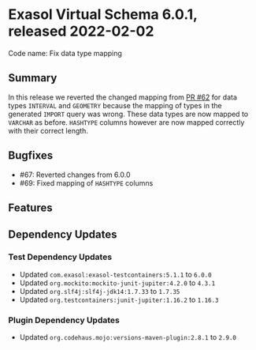 # Exasol Virtual Schema 6.0.1, released 2022-02-02

Code name: Fix data type mapping

## Summary

In this release we reverted the changed mapping from [PR #62](https://github.com/exasol/exasol-virtual-schema/pull/62) for data types `INTERVAL` and `GEOMETRY` because the mapping of types in the generated `IMPORT` query was wrong. These data types are now mapped to `VARCHAR` as before. `HASHTYPE` columns however are now mapped correctly with their correct length.

## Bugfixes

* #67: Reverted changes from 6.0.0
* #69: Fixed mapping of `HASHTYPE` columns

## Features

## Dependency Updates

### Test Dependency Updates

* Updated `com.exasol:exasol-testcontainers:5.1.1` to `6.0.0`
* Updated `org.mockito:mockito-junit-jupiter:4.2.0` to `4.3.1`
* Updated `org.slf4j:slf4j-jdk14:1.7.33` to `1.7.35`
* Updated `org.testcontainers:junit-jupiter:1.16.2` to `1.16.3`

### Plugin Dependency Updates

* Updated `org.codehaus.mojo:versions-maven-plugin:2.8.1` to `2.9.0`
